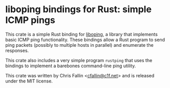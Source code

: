 liboping bindings for Rust: simple ICMP pings
=============================================

This crate is a simple Rust binding for [liboping](http://noping.cc/), a
library that implements basic ICMP ping functionality. These bindings allow a
Rust program to send ping packets (possibly to multiple hosts in parallel) and
enumerate the responses.

This crate also includes a very simple program `rustping` that uses the
bindings to implement a barebones command-line ping utility.

This crate was written by Chris Fallin &lt;cfallin@c1f.net&gt; and is released
under the MIT license.
